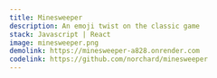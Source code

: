 ```yaml
---
title: Minesweeper
description: An emoji twist on the classic game
stack: Javascript | React
image: minesweeper.png
demolink: https://minesweeper-a828.onrender.com
codelink: https://github.com/norchard/minesweeper
---
```

